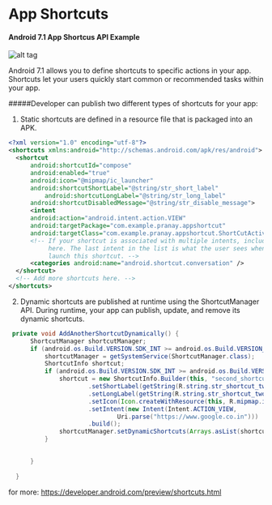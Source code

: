 # App Shortcuts

#### Android 7.1 App Shortcus API Example

![alt tag](https://github.com/pranaypatel512/AppShortCut/blob/master/App-Shortcuts.gif)

Android 7.1 allows you to define shortcuts to specific actions in your app. Shortcuts let your users quickly start common or recommended tasks within your app.

#####Developer can publish two different types of shortcuts for your app:

1. Static shortcuts are defined in a resource file that is packaged into an APK. 
  
  ```xml
  <?xml version="1.0" encoding="utf-8"?>
<shortcuts xmlns:android="http://schemas.android.com/apk/res/android">
    <shortcut
        android:shortcutId="compose"
        android:enabled="true"
        android:icon="@mipmap/ic_launcher"
        android:shortcutShortLabel="@string/str_short_label"
            android:shortcutLongLabel="@string/str_long_label"
        android:shortcutDisabledMessage="@string/str_disable_message">
        <intent
        android:action="android.intent.action.VIEW"
        android:targetPackage="com.example.pranay.appshortcut"
        android:targetClass="com.example.pranay.appshortcut.ShortCutActivity" />
        <!-- If your shortcut is associated with multiple intents, include them
             here. The last intent in the list is what the user sees when they
             launch this shortcut. -->
        <categories android:name="android.shortcut.conversation" />
    </shortcut>
    <!-- Add more shortcuts here. -->
</shortcuts>
  ```

2. Dynamic shortcuts are published at runtime using the ShortcutManager API. During runtime, your app can publish, update, and remove its dynamic shortcuts.
  
  ```java
   private void AddAnotherShortcutDynamically() {
        ShortcutManager shortcutManager;
        if (android.os.Build.VERSION.SDK_INT >= android.os.Build.VERSION_CODES.M) {
            shortcutManager = getSystemService(ShortcutManager.class);
            ShortcutInfo shortcut;
            if (android.os.Build.VERSION.SDK_INT >= android.os.Build.VERSION_CODES.N_MR1) {
                shortcut = new ShortcutInfo.Builder(this, "second_shortcut")
                        .setShortLabel(getString(R.string.str_shortcut_two))
                        .setLongLabel(getString(R.string.str_shortcut_two_desc))
                        .setIcon(Icon.createWithResource(this, R.mipmap.ic_launcher))
                        .setIntent(new Intent(Intent.ACTION_VIEW,
                                Uri.parse("https://www.google.co.in")))
                        .build();
                shortcutManager.setDynamicShortcuts(Arrays.asList(shortcut));
            }

            
        }
       
    }
  ```


for more: https://developer.android.com/preview/shortcuts.html
